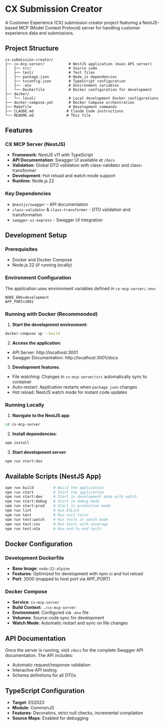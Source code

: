 # CX Submission Creator

A Customer Experience (CX) submission creator project featuring a NestJS-based MCP (Model Context Protocol) server for handling customer experience data and submissions.

## Project Structure

```
cx-submission-creator/
├── cx-mcp-server/           # NestJS application (main API server)
│   ├── src/                 # Source code
│   ├── test/                # Test files
│   ├── package.json         # Node.js dependencies
│   ├── tsconfig.json        # TypeScript configuration
│   ├── .env                 # Environment variables
│   └── Dockerfile           # Docker configuration for development
├── docker/
│   └── local/               # Local development Docker configurations
├── docker-compose.yml       # Docker Compose orchestration
├── Makefile                 # Development commands
├── CLAUDE.md               # Claude Code instructions
└── README.md               # This file
```

## Features

### CX MCP Server (NestJS)

- **Framework**: NestJS v11 with TypeScript
- **API Documentation**: Swagger UI available at `/docs`
- **Validation**: Global DTO validation with class-validator and class-transformer
- **Development**: Hot reload and watch mode support
- **Runtime**: Node.js 22

### Key Dependencies

- `@nestjs/swagger` - API documentation
- `class-validator` & `class-transformer` - DTO validation and transformation
- `swagger-ui-express` - Swagger UI integration

## Development Setup

### Prerequisites

- Docker and Docker Compose
- Node.js 22 (if running locally)

### Environment Configuration

The application uses environment variables defined in `cx-mcp-server/.env`:

```env
NODE_ENV=development
APP_PORT=3001
```

### Running with Docker (Recommended)

1. **Start the development environment**:

```bash
docker-compose up --build
```

2. **Access the application**:

- API Server: http://localhost:3001
- Swagger Documentation: http://localhost:3001/docs

3. **Development features**:

- File watching: Changes in `cx-mcp-server/src` automatically sync to container
- Auto-restart: Application restarts when `package.json` changes
- Hot reload: NestJS watch mode for instant code updates

### Running Locally

1. **Navigate to the NestJS app**:

```bash
cd cx-mcp-server
```

2. **Install dependencies**:

```bash
npm install
```

3. **Start development server**:

```bash
npm run start:dev
```

## Available Scripts (NestJS App)

```bash
npm run build         # Build the application
npm run start         # Start the application
npm run start:dev     # Start in development mode with watch
npm run start:debug   # Start in debug mode
npm run start:prod    # Start in production mode
npm run lint          # Run ESLint
npm run test          # Run unit tests
npm run test:watch    # Run tests in watch mode
npm run test:cov      # Run tests with coverage
npm run test:e2e      # Run end-to-end tests
```

## Docker Configuration

### Development Dockerfile

- **Base Image**: `node:22-alpine`
- **Features**: Optimized for development with npm ci and hot reload
- **Port**: 3000 (mapped to host port via APP_PORT)

### Docker Compose

- **Service**: `cx-mcp-server`
- **Build Context**: `./cx-mcp-server`
- **Environment**: Configured via `.env` file
- **Volumes**: Source code sync for development
- **Watch Mode**: Automatic restart and sync on file changes

## API Documentation

Once the server is running, visit `/docs` for the complete Swagger API documentation. The API includes:

- Automatic request/response validation
- Interactive API testing
- Schema definitions for all DTOs

## TypeScript Configuration

- **Target**: ES2023
- **Module**: CommonJS
- **Features**: Decorators, strict null checks, incremental compilation
- **Source Maps**: Enabled for debugging
